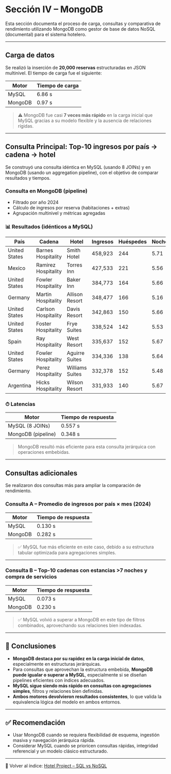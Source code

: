 # Sección IV – MongoDB

Esta sección documenta el proceso de carga, consultas y comparativa de rendimiento utilizando MongoDB como gestor de base de datos NoSQL (documental) para el sistema hotelero.

---

## Carga de datos

Se realizó la inserción de **20,000 reservas** estructuradas en JSON multinivel. El tiempo de carga fue el siguiente:

| Motor   | Tiempo de carga |
|---------|------------------|
| MySQL   | 6.86 s           |
| MongoDB | 0.97 s           |

> ⚠️ MongoDB fue casi **7 veces más rápido** en la carga inicial que MySQL gracias a su modelo flexible y la ausencia de relaciones rígidas.

---

##  Consulta Principal: Top-10 ingresos por país → cadena → hotel

Se construyó una consulta idéntica en MySQL (usando 8 JOINs) y en MongoDB (usando un aggregation pipeline), con el objetivo de comparar resultados y tiempos.

###  Consulta en MongoDB (pipeline)

- Filtrado por año 2024
- Cálculo de ingresos por reserva (habitaciones + extras)
- Agrupación multinivel y métricas agregadas

### 📊 Resultados (idénticos a MySQL)

| País          | Cadena              | Hotel           | Ingresos | Huéspedes | Noches |
|---------------|---------------------|-----------------|----------|-----------|--------|
| United States | Barnes Hospitality  | Smith Hotel     | 458,923  | 244       | 5.71   |
| Mexico        | Ramirez Hospitality | Torres Inn      | 427,533  | 221       | 5.56   |
| United States | Fowler Hospitality  | Baker Inn       | 384,773  | 164       | 5.66   |
| Germany       | Martin Hospitality  | Allison Resort  | 348,477  | 166       | 5.16   |
| United States | Carlson Hospitality | Davis Resort    | 342,863  | 150       | 5.66   |
| United States | Foster Hospitality  | Frye Suites     | 338,524  | 142       | 5.53   |
| Spain         | Ray Hospitality     | West Resort     | 335,637  | 152       | 5.67   |
| United States | Fowler Hospitality  | Aguirre Suites  | 334,336  | 138       | 5.64   |
| Germany       | Perez Hospitality   | Williams Suites | 332,378  | 152       | 5.48   |
| Argentina     | Hicks Hospitality   | Wilson Resort   | 331,933  | 140       | 5.67   |

### ⏱ Latencias

| Motor                  | Tiempo de respuesta |
|------------------------|---------------------|
| MySQL (8 JOINs)        | 0.557 s             |
| MongoDB (pipeline)     | 0.348 s             |

>  MongoDB resultó más eficiente para esta consulta jerárquica con operaciones embebidas.

---

## Consultas adicionales

Se realizaron dos consultas más para ampliar la comparación de rendimiento.

### Consulta A – Promedio de ingresos por país × mes (2024)

| Motor   | Tiempo de respuesta |
|---------|---------------------|
| MySQL   | 0.130 s             |
| MongoDB | 0.282 s             |

> ✅ MySQL fue más eficiente en este caso, debido a su estructura tabular optimizada para agregaciones simples.

---

### Consulta B – Top-10 cadenas con estancias >7 noches y compra de servicios

| Motor   | Tiempo de respuesta |
|---------|---------------------|
| MySQL   | 0.073 s             |
| MongoDB | 0.230 s             |

> ✅ MySQL volvió a superar a MongoDB en este tipo de filtros combinados, aprovechando sus relaciones bien indexadas.

---

## 🧾 Conclusiones

- **MongoDB destaca por su rapidez en la carga inicial de datos**, especialmente en estructuras jerárquicas.
- Para consultas que aprovechan la estructura embebida, **MongoDB puede igualar o superar a MySQL**, especialmente si se diseñan pipelines eficientes con índices adecuados.
- **MySQL sigue siendo más rápido en consultas con agregaciones simples**, filtros y relaciones bien definidas.
- **Ambos motores devolvieron resultados consistentes**, lo que valida la equivalencia lógica del modelo en ambos entornos.

---

## ✅ Recomendación

- Usar MongoDB cuando se requiera flexibilidad de esquema, ingestión masiva y navegación jerárquica rápida.
- Considerar MySQL cuando se prioricen consultas rápidas, integridad referencial y un modelo clásico estructurado.

---
📁 Volver al índice: [Hotel Project – SQL vs NoSQL](../README.md)

